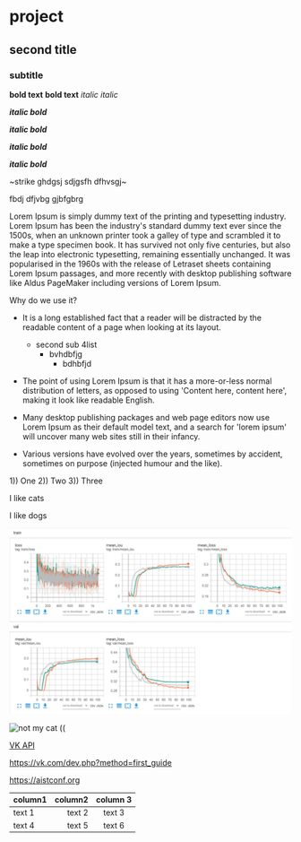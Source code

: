 # project

## second title

### subtitle

__bold text__
**bold text**
*italic* _italic_


**_italic bold_**

__*italic bold*__

___italic bold___

***italic bold***

~strike ghdgsj sdjgsfh dfhvsgj~

fbdj dfjvbg gjbfgbrg

Lorem Ipsum is simply dummy text of the printing and typesetting industry. Lorem Ipsum has been the industry's standard dummy text ever since the 1500s, when an unknown printer took a galley of type and scrambled it to make a type specimen book. It has survived not only five centuries, but also the leap into electronic typesetting, remaining essentially unchanged. It was popularised in the 1960s with the release of Letraset sheets containing Lorem Ipsum passages, and more recently with desktop publishing software like Aldus PageMaker including versions of Lorem Ipsum.

Why do we use it?

* It is a long established fact that a reader will be distracted by the readable content of a page when looking at its layout. 
    * second sub 4list
        * bvhdbfjg
            * bdhbfjd
         
* The point of using Lorem Ipsum is that it has a more-or-less normal distribution of letters, as opposed to using 'Content here, content here', making it look like readable English. 
* Many desktop publishing packages and web page editors now use Lorem Ipsum as their default model text, and a search for 'lorem ipsum' will uncover many web sites still in their infancy. 
* Various versions have evolved over the years, sometimes by accident, sometimes on purpose (injected humour and the like).

1)) One
2)) Two
3)) Three


I like cats

I like dogs


![image is here](segmentation_100.JPG)

![not my cat ((](https://i.ytimg.com/vi/1Ne1hqOXKKI/maxresdefault.jpg)

[VK API](https://vk.com/dev.php?method=first_guide)

https://vk.com/dev.php?method=first_guide

https://aistconf.org


column1 | column2 | column 3
:------ | ------: | :------:
text 1  | text 2  | text 3
text 4  | text 5  | text 6
